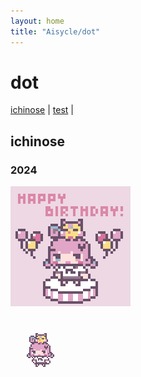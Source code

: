 ```yaml
---
layout: home
title: "Aisycle/dot"
---
```

# dot
[ichinose](#ichinose) | [test](#test) |  

## ichinose
### 2024
![20241008_ichinose_hpb](img/20241008_ichinose_hpb_x4.gif)

![20241008_ichinose_hpb](img/20241008_ichinose_hpb_x_96.png)
